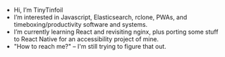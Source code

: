 - Hi, I’m TinyTinfoil 
- I’m interested in Javascript, Elasticsearch, rclone, PWAs, and timeboxing/productivity software and systems.
- I’m currently learning React and revisiting nginx, plus porting some stuff to React Native for an accessibility project of mine.
- "How to reach me?" – I'm still trying to figure that out. 

<!--- <sub>may be a time traveler</sub>
<sub>Also not related in any way to @tinytinfoil on twitter, I had this name *wayyyyyy* before him.</sub>
 <sub>Don't believe me? here's [my old roblox profile](https://www.roblox.com/users/120132262/profile)</sub>
TinyTinfoil/TinyTinfoil is a ✨ special ✨ repository because its `README.md` (this file) appears on your GitHub profile.
You can click the Preview link to take a look at your changes.
--->
